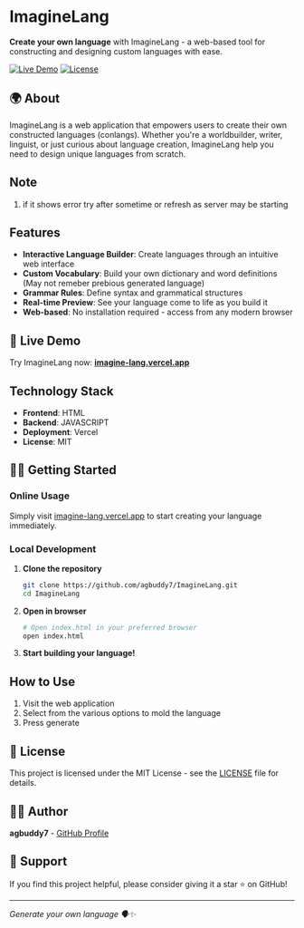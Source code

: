 # ImagineLang

**Create your own language** with ImagineLang - a web-based tool for constructing and designing custom languages with ease.

[![Live Demo](https://img.shields.io/badge/Live%20Demo-Visit%20Site-blue)](https://imagine-lang.vercel.app)
[![License](https://img.shields.io/badge/License-MIT-green.svg)](LICENSE)

## 🌍 About

ImagineLang is a web application that empowers users to create their own constructed languages (conlangs). Whether you're a worldbuilder, writer, linguist, or just curious about language creation, ImagineLang help you need to design unique languages from scratch.


## Note
1. if it shows error try after sometime or refresh as server may be starting

##  Features

- **Interactive Language Builder**: Create languages through an intuitive web interface
- **Custom Vocabulary**: Build your own dictionary and word definitions (May not remeber prebious generated language)
- **Grammar Rules**: Define syntax and grammatical structures
- **Real-time Preview**: See your language come to life as you build it
- **Web-based**: No installation required - access from any modern browser

## 🚀 Live Demo

Try ImagineLang now: **[imagine-lang.vercel.app](https://imagine-lang.vercel.app)**

##  Technology Stack

- **Frontend**: HTML
- **Backend**: JAVASCRIPT
- **Deployment**: Vercel
- **License**: MIT

## 🏃‍♂️ Getting Started

### Online Usage
Simply visit [imagine-lang.vercel.app](https://imagine-lang.vercel.app) to start creating your language immediately.

### Local Development

1. **Clone the repository**
   ```bash
   git clone https://github.com/agbuddy7/ImagineLang.git
   cd ImagineLang
   ```

2. **Open in browser**
   ```bash
   # Open index.html in your preferred browser
   open index.html
   ```

3. **Start building your language!**

##  How to Use

1. Visit the web application
2. Select from the various options to mold the language
3. Press generate

## 📄 License

This project is licensed under the MIT License - see the [LICENSE](LICENSE) file for details.

## 👨‍💻 Author

**agbuddy7** - [GitHub Profile](https://github.com/agbuddy7)

## 🌟 Support

If you find this project helpful, please consider giving it a star ⭐ on GitHub!

---

*Generate your own language 🗣️✨*
